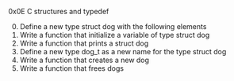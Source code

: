 0x0E C structures and typedef

0. Define a new type struct dog with the following elements
1. Write a function that initialize a variable of type struct dog
2. Write a function that prints a struct dog
3. Define a new type dog_t as a new name for the type struct dog
4. Write a function that creates a new dog
5. Write a function that frees dogs
